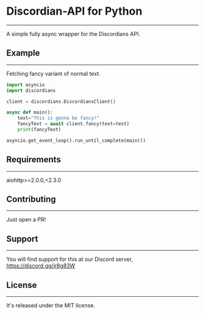 # Discordian-API for Python
------------------------------
A simple fully async wrapper for the Discordians API.

## Example
------------
Fetching fancy variant of normal text.
```python
import asyncio
import discordians

client = discordians.DiscordiansClient()

async def main():
    text="This is gonna be fancy!"
    fancyText = await client.fancy(text=text)
    print(fancyText)

asyncio.get_event_loop().run_until_complete(main())
```

## Requirements
----------------
aiohttp>=2.0.0,<2.3.0

## Contributing
----------------
Just open a PR!

## Support
-------------
You will find support for this at our Discord server, https://discord.gg/jr8g83W

## License
-----------
It's released under the MIT license.
